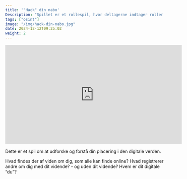```yaml
---
title: '"Hack" din nabo'
Description: "Spillet er et rollespil, hvor deltagerne indtager roller som enten lovlydige eller hackere."
tags: ["osint"]
image: "/img/hack-din-nabo.jpg"
date: 2024-12-12T09:25:02
weight: 2
---
```


<iframe width="560" height="315" src="https://www.youtube.com/embed/s-U2OlWmzgI?si=ea3W_Nq1-xmQlGAB" title="YouTube video player" frameborder="0" allow="accelerometer; autoplay; clipboard-write; encrypted-media; gyroscope; picture-in-picture; web-share" referrerpolicy="strict-origin-when-cross-origin" allowfullscreen></iframe>

Dette er et spil om at udforske og forstå din placering i den digitale verden.

Hvad findes der af viden om dig, som alle kan finde online? Hvad registrerer andre om dig med dit vidende? - og uden dit vidende? Hvem er dit digitale “du”?
